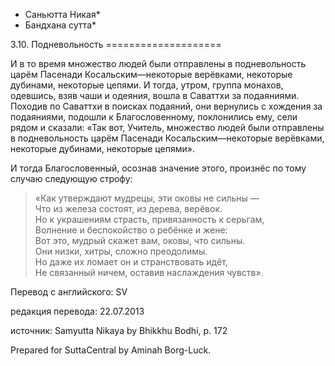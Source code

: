 * Саньютта Никая*
* Бандхана сутта*

3\.10\. Подневольность
\=\=\=\=\=\=\=\=\=\=\=\=\=\=\=\=\=\=\=\=

И в то время множество людей были отправлены в подневольность царём Пасенади Косальским—некоторые верёвками, некоторые дубинами, некоторые цепями\. И тогда, утром, группа монахов, одевшись, взяв чаши и одеяния, вошла в Саваттхи за подаяниями\. Походив по Саваттхи в поисках подаяний, они вернулись с хождения за подаяниями, подошли к Благословенному, поклонились ему, сели рядом и сказали: «Так вот, Учитель, множество людей были отправлены в подневольность царём Пасенади Косальским—некоторые верёвками, некоторые дубинами, некоторые цепями»\.

И тогда Благословенный, осознав значение этого, произнёс по тому случаю следующую строфу:

> «Как утверждают мудрецы, эти оковы не сильны —  
> Что из железа состоят, из дерева, верёвок\.  
> Но к украшениям страсть, привязанность к серьгам,  
> Волнение и беспокойство о ребёнке и жене:  
> Вот это, мудрый скажет вам, оковы, что сильны\.  
> Они низки, хитры, сложно преодолимы\.  
> Но даже их ломает он и странствовать идёт,  
> Не связанный ничем, оставив наслаждения чувств»\.

Перевод с английского: SV

редакция перевода: 22\.07\.2013

источник: Samyutta Nikaya by Bhikkhu Bodhi, p\. 172

Prepared for SuttaCentral by Aminah Borg\-Luck\.